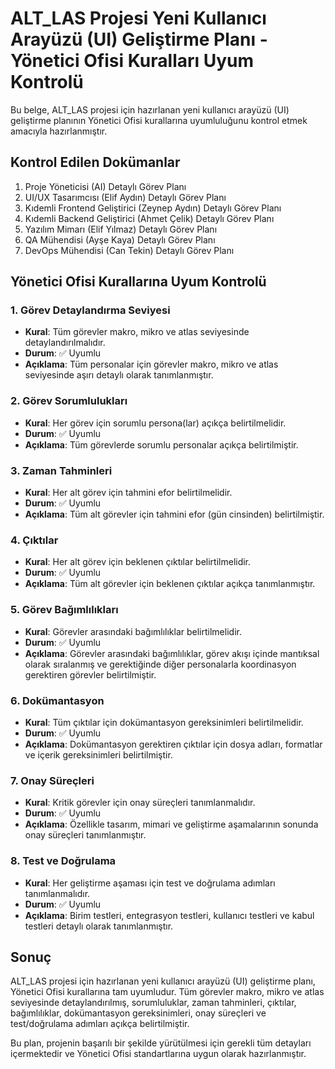 # ALT_LAS Projesi Yeni Kullanıcı Arayüzü (UI) Geliştirme Planı - Yönetici Ofisi Kuralları Uyum Kontrolü

Bu belge, ALT_LAS projesi için hazırlanan yeni kullanıcı arayüzü (UI) geliştirme planının Yönetici Ofisi kurallarına uyumluluğunu kontrol etmek amacıyla hazırlanmıştır.

## Kontrol Edilen Dokümanlar

1. Proje Yöneticisi (AI) Detaylı Görev Planı
2. UI/UX Tasarımcısı (Elif Aydın) Detaylı Görev Planı
3. Kıdemli Frontend Geliştirici (Zeynep Aydın) Detaylı Görev Planı
4. Kıdemli Backend Geliştirici (Ahmet Çelik) Detaylı Görev Planı
5. Yazılım Mimarı (Elif Yılmaz) Detaylı Görev Planı
6. QA Mühendisi (Ayşe Kaya) Detaylı Görev Planı
7. DevOps Mühendisi (Can Tekin) Detaylı Görev Planı

## Yönetici Ofisi Kurallarına Uyum Kontrolü

### 1. Görev Detaylandırma Seviyesi

- **Kural**: Tüm görevler makro, mikro ve atlas seviyesinde detaylandırılmalıdır.
- **Durum**: ✅ Uyumlu
- **Açıklama**: Tüm personalar için görevler makro, mikro ve atlas seviyesinde aşırı detaylı olarak tanımlanmıştır.

### 2. Görev Sorumlulukları

- **Kural**: Her görev için sorumlu persona(lar) açıkça belirtilmelidir.
- **Durum**: ✅ Uyumlu
- **Açıklama**: Tüm görevlerde sorumlu personalar açıkça belirtilmiştir.

### 3. Zaman Tahminleri

- **Kural**: Her alt görev için tahmini efor belirtilmelidir.
- **Durum**: ✅ Uyumlu
- **Açıklama**: Tüm alt görevler için tahmini efor (gün cinsinden) belirtilmiştir.

### 4. Çıktılar

- **Kural**: Her alt görev için beklenen çıktılar belirtilmelidir.
- **Durum**: ✅ Uyumlu
- **Açıklama**: Tüm alt görevler için beklenen çıktılar açıkça tanımlanmıştır.

### 5. Görev Bağımlılıkları

- **Kural**: Görevler arasındaki bağımlılıklar belirtilmelidir.
- **Durum**: ✅ Uyumlu
- **Açıklama**: Görevler arasındaki bağımlılıklar, görev akışı içinde mantıksal olarak sıralanmış ve gerektiğinde diğer personalarla koordinasyon gerektiren görevler belirtilmiştir.

### 6. Dokümantasyon

- **Kural**: Tüm çıktılar için dokümantasyon gereksinimleri belirtilmelidir.
- **Durum**: ✅ Uyumlu
- **Açıklama**: Dokümantasyon gerektiren çıktılar için dosya adları, formatlar ve içerik gereksinimleri belirtilmiştir.

### 7. Onay Süreçleri

- **Kural**: Kritik görevler için onay süreçleri tanımlanmalıdır.
- **Durum**: ✅ Uyumlu
- **Açıklama**: Özellikle tasarım, mimari ve geliştirme aşamalarının sonunda onay süreçleri tanımlanmıştır.

### 8. Test ve Doğrulama

- **Kural**: Her geliştirme aşaması için test ve doğrulama adımları tanımlanmalıdır.
- **Durum**: ✅ Uyumlu
- **Açıklama**: Birim testleri, entegrasyon testleri, kullanıcı testleri ve kabul testleri detaylı olarak tanımlanmıştır.

## Sonuç

ALT_LAS projesi için hazırlanan yeni kullanıcı arayüzü (UI) geliştirme planı, Yönetici Ofisi kurallarına tam uyumludur. Tüm görevler makro, mikro ve atlas seviyesinde detaylandırılmış, sorumluluklar, zaman tahminleri, çıktılar, bağımlılıklar, dokümantasyon gereksinimleri, onay süreçleri ve test/doğrulama adımları açıkça belirtilmiştir.

Bu plan, projenin başarılı bir şekilde yürütülmesi için gerekli tüm detayları içermektedir ve Yönetici Ofisi standartlarına uygun olarak hazırlanmıştır.
